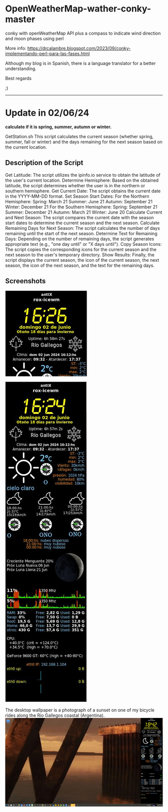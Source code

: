 # OpenWeatherMap-wather-conky-master

conky with openWeatherMap API plus a compass to indicate wind direction and moon phases using perl

More info: https://drcalambre.blogspot.com/2023/09/conky-implementando-perl-para-las-fases.html

Although my blog is in Spanish, there is a language translator for a better understanding. 

Best regards 

;)

* * *
# **Update in 02/06/24**
**calculate if it is spring, summer, autumn or winter.**

GetStation.sh
This script calculates the current season (whether spring, summer, fall or winter) and the days remaining for the next season based on the current location.

## Description of the Script
Get Latitude: The script utilizes the ipinfo.io service to obtain the latitude of the user's current location.
Determine Hemisphere: Based on the obtained latitude, the script determines whether the user is in the northern or southern hemisphere.
Get Current Date: The script obtains the current date in the YYYY-MM-DD format.
Set Season Start Dates:
For the Northern Hemisphere:
Spring: March 21
Summer: June 21
Autumn: September 21
Winter: December 21
For the Southern Hemisphere:
Spring: September 21
Summer: December 21
Autumn: March 21
Winter: June 20
Calculate Current and Next Season: The script compares the current date with the season start dates to determine the current season and the next season.
Calculate Remaining Days for Next Season: The script calculates the number of days remaining until the start of the next season.
Determine Text for Remaining Days: Depending on the number of remaining days, the script generates appropriate text (e.g., "one day until" or "X days until").
Copy Season Icons: The script copies the corresponding icons for the current season and the next season to the user's temporary directory.
Show Results: Finally, the script displays the current season, the icon of the current season, the next season, the icon of the next season, and the text for the remaining days.


## Screenshots
![conky from my antiX desktop](screenshot/screenshot_conk_current_and_next_station.jpg)

![conky from my antiX desktop](screenshot/screenshot_conky.jpg)

The desktop wallpaper is a photograph of a sunset on one of my bicycle rides along the Rio Gallegos coastal (Argentina).
![conky from my antiX desktop](screenshot/screenshot_antix_rox-icewm_desktop.jpg
)



